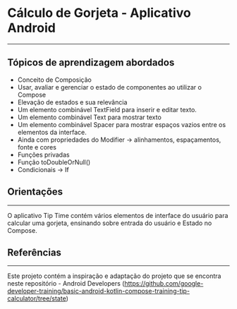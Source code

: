 # Cálculo de Gorjeta - Aplicativo Android
__________________________________________

## Tópicos de aprendizagem abordados

- Conceito de Composição
- Usar, avaliar e gerenciar o estado de componentes ao utilizar o Compose
- Elevação de estados e sua relevância
- Um elemento combinável TextField para inserir e editar texto.
- Um elemento combinável Text para mostrar texto
- Um elemento combinável Spacer para mostrar espaços vazios entre os elementos da interface.
- Ainda com propriedades do Modifier → alinhamentos, espaçamentos, fonte e cores
- Funções privadas
- Função toDoubleOrNull()
- Condicionais → If


## Orientações
_________________________________________

O aplicativo Tip Time contém vários elementos de interface do usuário para calcular uma gorjeta,
ensinando sobre entrada do usuário e Estado no Compose.


## Referências
__________________________________________

Este projeto contém a inspiração e adaptação do projeto que se encontra neste repositório - Android Developers
(https://github.com/google-developer-training/basic-android-kotlin-compose-training-tip-calculator/tree/state)

